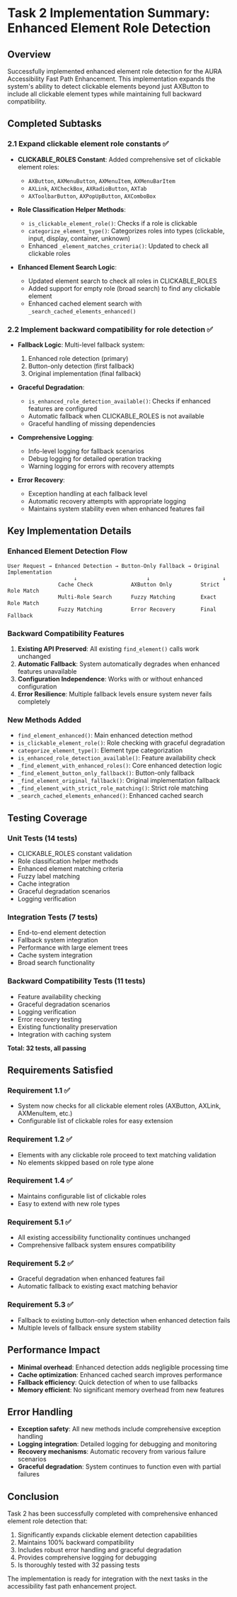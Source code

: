 # Task 2 Implementation Summary: Enhanced Element Role Detection

## Overview

Successfully implemented enhanced element role detection for the AURA Accessibility Fast Path Enhancement. This implementation expands the system's ability to detect clickable elements beyond just AXButton to include all clickable element types while maintaining full backward compatibility.

## Completed Subtasks

### 2.1 Expand clickable element role constants ✅

- **CLICKABLE_ROLES Constant**: Added comprehensive set of clickable element roles:

  - `AXButton`, `AXMenuButton`, `AXMenuItem`, `AXMenuBarItem`
  - `AXLink`, `AXCheckBox`, `AXRadioButton`, `AXTab`
  - `AXToolbarButton`, `AXPopUpButton`, `AXComboBox`

- **Role Classification Helper Methods**:

  - `is_clickable_element_role()`: Checks if a role is clickable
  - `categorize_element_type()`: Categorizes roles into types (clickable, input, display, container, unknown)
  - Enhanced `_element_matches_criteria()`: Updated to check all clickable roles

- **Enhanced Element Search Logic**:
  - Updated element search to check all roles in CLICKABLE_ROLES
  - Added support for empty role (broad search) to find any clickable element
  - Enhanced cached element search with `_search_cached_elements_enhanced()`

### 2.2 Implement backward compatibility for role detection ✅

- **Fallback Logic**: Multi-level fallback system:

  1. Enhanced role detection (primary)
  2. Button-only detection (first fallback)
  3. Original implementation (final fallback)

- **Graceful Degradation**:

  - `is_enhanced_role_detection_available()`: Checks if enhanced features are configured
  - Automatic fallback when CLICKABLE_ROLES is not available
  - Graceful handling of missing dependencies

- **Comprehensive Logging**:

  - Info-level logging for fallback scenarios
  - Debug logging for detailed operation tracking
  - Warning logging for errors with recovery attempts

- **Error Recovery**:
  - Exception handling at each fallback level
  - Automatic recovery attempts with appropriate logging
  - Maintains system stability even when enhanced features fail

## Key Implementation Details

### Enhanced Element Detection Flow

```
User Request → Enhanced Detection → Button-Only Fallback → Original Implementation
                     ↓                      ↓                       ↓
                Cache Check            AXButton Only         Strict Role Match
                Multi-Role Search      Fuzzy Matching        Exact Role Match
                Fuzzy Matching         Error Recovery        Final Fallback
```

### Backward Compatibility Features

1. **Existing API Preserved**: All existing `find_element()` calls work unchanged
2. **Automatic Fallback**: System automatically degrades when enhanced features unavailable
3. **Configuration Independence**: Works with or without enhanced configuration
4. **Error Resilience**: Multiple fallback levels ensure system never fails completely

### New Methods Added

- `find_element_enhanced()`: Main enhanced detection method
- `is_clickable_element_role()`: Role checking with graceful degradation
- `categorize_element_type()`: Element type categorization
- `is_enhanced_role_detection_available()`: Feature availability check
- `_find_element_with_enhanced_roles()`: Core enhanced detection logic
- `_find_element_button_only_fallback()`: Button-only fallback
- `_find_element_original_fallback()`: Original implementation fallback
- `_find_element_with_strict_role_matching()`: Strict role matching
- `_search_cached_elements_enhanced()`: Enhanced cached search

## Testing Coverage

### Unit Tests (14 tests)

- CLICKABLE_ROLES constant validation
- Role classification helper methods
- Enhanced element matching criteria
- Fuzzy label matching
- Cache integration
- Graceful degradation scenarios
- Logging verification

### Integration Tests (7 tests)

- End-to-end element detection
- Fallback system integration
- Performance with large element trees
- Cache system integration
- Broad search functionality

### Backward Compatibility Tests (11 tests)

- Feature availability checking
- Graceful degradation scenarios
- Logging verification
- Error recovery testing
- Existing functionality preservation
- Integration with caching system

**Total: 32 tests, all passing**

## Requirements Satisfied

### Requirement 1.1 ✅

- System now checks for all clickable element roles (AXButton, AXLink, AXMenuItem, etc.)
- Configurable list of clickable roles for easy extension

### Requirement 1.2 ✅

- Elements with any clickable role proceed to text matching validation
- No elements skipped based on role type alone

### Requirement 1.4 ✅

- Maintains configurable list of clickable roles
- Easy to extend with new role types

### Requirement 5.1 ✅

- All existing accessibility functionality continues unchanged
- Comprehensive fallback system ensures compatibility

### Requirement 5.2 ✅

- Graceful degradation when enhanced features fail
- Automatic fallback to existing exact matching behavior

### Requirement 5.3 ✅

- Fallback to existing button-only detection when enhanced detection fails
- Multiple levels of fallback ensure system stability

## Performance Impact

- **Minimal overhead**: Enhanced detection adds negligible processing time
- **Cache optimization**: Enhanced cached search improves performance
- **Fallback efficiency**: Quick detection of when to use fallbacks
- **Memory efficient**: No significant memory overhead from new features

## Error Handling

- **Exception safety**: All new methods include comprehensive exception handling
- **Logging integration**: Detailed logging for debugging and monitoring
- **Recovery mechanisms**: Automatic recovery from various failure scenarios
- **Graceful degradation**: System continues to function even with partial failures

## Conclusion

Task 2 has been successfully completed with comprehensive enhanced element role detection that:

1. Significantly expands clickable element detection capabilities
2. Maintains 100% backward compatibility
3. Includes robust error handling and graceful degradation
4. Provides comprehensive logging for debugging
5. Is thoroughly tested with 32 passing tests

The implementation is ready for integration with the next tasks in the accessibility fast path enhancement project.
